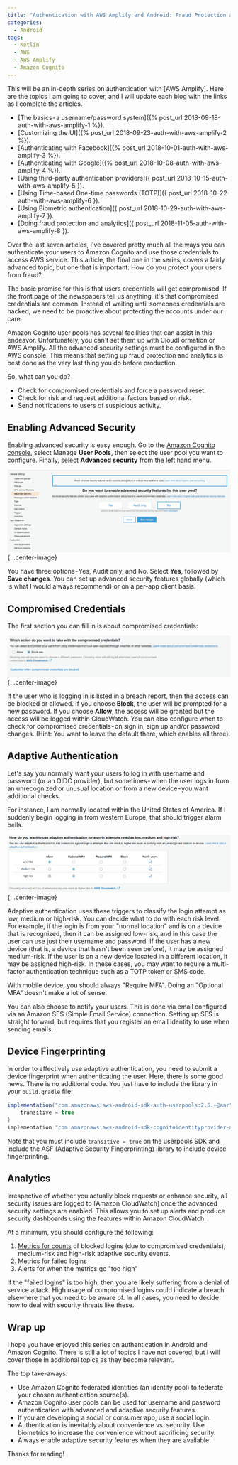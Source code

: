 ```yaml
---
title: "Authentication with AWS Amplify and Android: Fraud Protection and Analytics"
categories:
  - Android
tags:
  - Kotlin
  - AWS
  - AWS Amplify
  - Amazon Cognito
---
```


This will be an in-depth series on authentication with [AWS Amplify]. Here are the topics I am going to cover, and I will update each blog with the links as I complete the articles.

* [The basics - a username/password system]({% post_url 2018-09-18-auth-with-aws-amplify-1 %}).
* [Customizing the UI]({% post_url 2018-09-23-auth-with-aws-amplify-2 %}).
* [Authenticating with Facebook]({% post_url 2018-10-01-auth-with-aws-amplify-3 %}).
* [Authenticating with Google]({% post_url 2018-10-08-auth-with-aws-amplify-4 %}).
* [Using third-party authentication providers]({ post_url 2018-10-15-auth-with-aws-amplify-5 }).
* [Using Time-based One-time passwords (TOTP)]({ post_url 2018-10-22-auth-with-aws-amplify-6 }).
* [Using Biometric authentication]({ post_url 2018-10-29-auth-with-aws-amplify-7 }).
* [Doing fraud protection and analytics]({ post_url 2018-11-05-auth-with-aws-amplify-8 }).

Over the last seven articles, I've covered pretty much all the ways you can authenticate your users to Amazon Cognito and use those credentials to access AWS service. This article, the final one in the series, covers a fairly advanced topic, but one that is important: How do you protect your users from fraud?

The basic premise for this is that users credentials will get compromised. If the front page of the newspapers tell us anything, it's that compromised credentials are common. Instead of waiting until someones credentials are hacked, we need to be proactive about protecting the accounts under our care.

Amazon Cognito user pools has several facilities that can assist in this endeavor. Unfortunately, you can't set them up with CloudFormation or AWS Amplify. All the advanced security settings must be configured in the AWS console. This means that setting up fraud protection and analytics is best done as the very last thing you do before production.

So, what can you do?

* Check for compromised credentials and force a password reset.
* Check for risk and request additional factors based on risk.
* Send notifications to users of suspicious activity.

## Enabling Advanced Security

Enabling advanced security is easy enough. Go to the [Amazon Cognito console](https://console.aws.amazon.com/cognito/home), select Manage **User Pools**, then select the user pool you want to configure. Finally, select **Advanced security** from the left hand menu.

![](/assets/images/2018-11-05-image1.png){: .center-image}

You have three options - Yes, Audit only, and No. Select **Yes**, followed by **Save changes**. You can set up advanced security features globally (which is what I would always recommend) or on a per-app client basis.

## Compromised Credentials

The first section you can fill in is about compromised credentials:

![](/assets/images/2018-11-05-image2.png){: .center-image}

If the user who is logging in is listed in a breach report, then the access can be blocked or allowed. If you choose **Block**, the user will be prompted for a new password. If you choose **Allow**, the access will be granted but the access will be logged within CloudWatch. You can also configure when to check for compromised credentials - on sign in, sign up and/or password changes. (Hint: You want to leave the default there, which enables all three).

## Adaptive Authentication

Let's say you normally want your users to log in with username and password (or an OIDC provider), but sometimes - when the user logs in from an unrecognized or unusual location or from a new device - you want additional checks.

For instance, I am normally located within the United States of America. If I suddenly begin logging in from western Europe, that should trigger alarm bells.

![](/assets/images/2018-11-05-image3.png){: .center-image}

Adaptive authentication uses these triggers to classify the login attempt as low, medium or high-risk. You can decide what to do with each risk level. For example, if the login is from your "normal location" and is on a device that is recognized, then it can be assigned low-risk, and in this case the user can use just their username and password. If the user has a new device (that is, a device that hasn't been seen before), it may be assigned medium-risk. If the user is on a new device located in a different location, it may be assigned high-risk. In these cases, you may want to require a multi-factor authentication technique such as a TOTP token or SMS code.

With mobile device, you should always "Require MFA". Doing an "Optional MFA" doesn't make a lot of sense.

You can also choose to notify your users. This is done via email configured via an Amazon SES (Simple Email Service) connection. Setting up SES is straight forward, but requires that you register an email identity to use when sending emails.

## Device Fingerprinting

In order to effectively use adaptive authentication, you need to submit a device fingerprint when authenticating the user. Here, there is some good news. There is no additional code. You just have to include the library in your `build.gradle` file:

```gradle
implementation("com.amazonaws:aws-android-sdk-auth-userpools:2.6.+@aar") {
    transitive = true
}
implementation "com.amazonaws:aws-android-sdk-cognitoidentityprovider-asf:1.0.0"
```

Note that you must include `transitive = true` on the userpools SDK and include the ASF (Adaptive Security Fingerprinting) library to include device fingerprinting.

## Analytics

Irrespective of whether you actually block requests or enhance security, all security issues are logged to [Amazon CloudWatch] once the advanced security settings are enabled. This allows you to set up alerts and produce security dashboards using the features within Amazon CloudWatch.

At a minimum, you should configure the following:

1. [Metrics for counts](https://docs.aws.amazon.com/AmazonCloudWatch/latest/logs/MonitoringPolicyExamples.html) of blocked logins (due to compromised credentials), medium-risk and high-risk adaptive security events.
2. Metrics for failed logins
3. Alerts for when the metrics go "too high"

If the "failed logins" is too high, then you are likely suffering from a denial of service attack. High usage of compromised logins could indicate a breach elsewhere that you need to be aware of. In all cases, you need to decide how to deal with security threats like these.

## Wrap up

I hope you have enjoyed this series on authentication in Android and Amazon Cognito. There is still a lot of topics I have not covered, but I will cover those in additional topics as they become relevant.

The top take-aways:

* Use Amazon Cognito federated identities (an identity pool) to federate your chosen authentication source(s).
* Amazon Cognito user pools can be used for username and password authentication with advanced and adaptive security features.
* If you are developing a social or consumer app, use a social login.
* Authentication is inevitably about convenience vs. security. Use biometrics to increase the convenience without sacrificing security.
* Always enable adaptive security features when they are available.

Thanks for reading!
